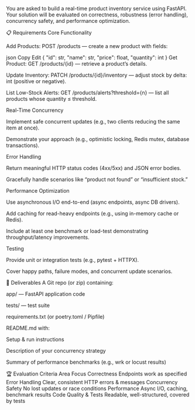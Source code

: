 You are asked to build a real-time product inventory service using FastAPI. Your solution will be evaluated on correctness, robustness (error handling), concurrency safety, and performance optimization.

📋 Requirements
Core Functionality

Add Products:
POST /products — create a new product with fields:

json
Copy
Edit
{ "id": str, "name": str, "price": float, "quantity": int }
Get Product:
GET /products/{id} — retrieve a product’s details.

Update Inventory:
PATCH /products/{id}/inventory — adjust stock by delta: int (positive or negative).

List Low-Stock Alerts:
GET /products/alerts?threshold={n} — list all products whose quantity ≤ threshold.

Real-Time Concurrency

Implement safe concurrent updates (e.g., two clients reducing the same item at once).

Demonstrate your approach (e.g., optimistic locking, Redis mutex, database transactions).

Error Handling

Return meaningful HTTP status codes (4xx/5xx) and JSON error bodies.

Gracefully handle scenarios like “product not found” or “insufficient stock.”

Performance Optimization

Use asynchronous I/O end-to-end (async endpoints, async DB drivers).

Add caching for read-heavy endpoints (e.g., using in-memory cache or Redis).

Include at least one benchmark or load-test demonstrating throughput/latency improvements.

Testing

Provide unit or integration tests (e.g., pytest + HTTPX).

Cover happy paths, failure modes, and concurrent update scenarios.

📂 Deliverables
A Git repo (or zip) containing:

app/ — FastAPI application code

tests/ — test suite

requirements.txt (or poetry.toml / Pipfile)

README.md with:

Setup & run instructions

Description of your concurrency strategy

Summary of performance benchmarks (e.g., wrk or locust results)

🏆 Evaluation Criteria
Area Focus
Correctness Endpoints work as specified
Error Handling Clear, consistent HTTP errors & messages
Concurrency Safety No lost updates or race conditions
Performance Async I/O, caching, benchmark results
Code Quality & Tests Readable, well-structured, covered by tests
